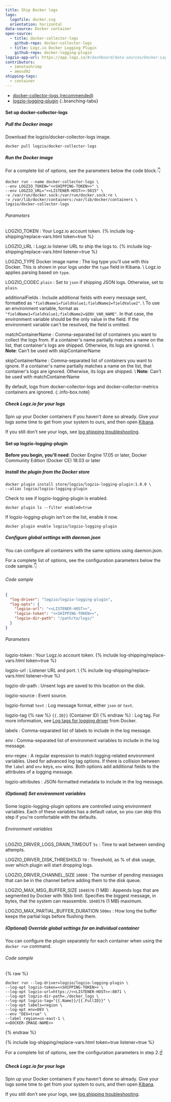 ```yaml
---
title: Ship Docker logs
logo:
  logofile: docker.svg
  orientation: horizontal
data-source: Docker container
open-source:
  - title: docker-collector-logs
    github-repo: docker-collector-logs
  - title: Logz.io Docker Logging Plugin
    github-repo: docker-logging-plugin
logzio-app-url: https://app.logz.io/#/dashboard/data-sources/Docker-Logging
contributors:
  - imnotashrimp
  - amosd92
shipping-tags:
  - container
---
```


<!-- tabContainer:start -->
<div class="branching-container">

* [docker-collector-logs <span class="sm ital">(recommended)</span>](#docker-collector-logs-config)
* [logzio-logging-plugin](#logzio-logging-plugin-docker-logging-driver-config)
{:.branching-tabs}

<!-- tab:start -->
<div id="docker-collector-logs-config">

#### Set up docker-collector-logs

<div class="tasklist">

##### Pull the Docker image

Download the logzio/docker-collector-logs image.

```shell
docker pull logzio/docker-collector-logs
```

##### Run the Docker image

For a complete list of options, see the parameters below the code block.👇

```shell
docker run --name docker-collector-logs \
--env LOGZIO_TOKEN="<<SHIPPING-TOKEN>>" \
--env LOGZIO_URL="<<LISTENER-HOST>>:5015" \
-v /var/run/docker.sock:/var/run/docker.sock:ro \
-v /var/lib/docker/containers:/var/lib/docker/containers \
logzio/docker-collector-logs
```

###### Parameters

LOGZIO_TOKEN <span class="required-param"></span>
: Your Logz.io account token.
  {% include log-shipping/replace-vars.html token=true %}
  <!-- logzio-inject:account-token -->

LOGZIO_URL <span class="required-param"></span>
: Logz.io listener URL to ship the logs to.
  {% include log-shipping/replace-vars.html listener=true %}

LOGZIO_TYPE <span class="default-param">Docker image name</span>
: The log type you'll use with this Docker.
  This is shown in your logs under the `type` field in Kibana. \\
  Logz.io applies parsing based on `type`.

LOGZIO_CODEC <span class="default-param">`plain`</span>
: Set to `json` if shipping JSON logs.
  Otherwise, set to `plain`.

additionalFields
: Include additional fields with every message sent,
  formatted as `"fieldName1=fieldValue1;fieldName2=fieldValue2"`. \\
  To use an environment variable,
  format as `"fieldName1=fieldValue1;fieldName2=$ENV_VAR_NAME"`.
  In that case, the environment variable should be the only value in the field.
  If the environment variable can't be resolved, the field is omitted.


matchContainerName
: Comma-separated list of containers you want to collect the logs from.
  If a container's name partially matches a name on the list, that container's logs are shipped.
  Otherwise, its logs are ignored. \\
  **Note**: Can't be used with skipContainerName

skipContainerName
: Comma-separated list of containers you want to ignore.
  If a container's name partially matches a name on the list, that container's logs are ignored.
  Otherwise, its logs are shipped. \\
  **Note**: Can't be used with matchContainerName

By default, logs from docker-collector-logs and docker-collector-metrics containers are ignored.
{:.info-box.note}

##### Check Logz.io for your logs

Spin up your Docker containers if you haven't done so already.
Give your logs some time to get from your system to ours, and then open [Kibana](https://app.logz.io/#/dashboard/kibana).

If you still don't see your logs, see [log shipping troubleshooting]({{site.baseurl}}/user-guide/log-shipping/log-shipping-troubleshooting.html).

</div>

</div>
<!-- tab:end -->

<!-- tab:start -->
<div id="logzio-logging-plugin-docker-logging-driver-config">

#### Set up logzio-logging-plugin

**Before you begin, you'll need**:
Docker Engine 17.05 or later,
Docker Community Edition (Docker CE) 18.03 or later

<div class="tasklist">

##### Install the plugin from the Docker store

```shell
docker plugin install store/logzio/logzio-logging-plugin:1.0.0 \
--alias logzio/logzio-logging-plugin
```

Check to see if logzio-logging-plugin is enabled.

```shell
docker plugin ls --filter enabled=true
```

If logzio-logging-plugin isn't on the list, enable it now.

```shell
docker plugin enable logzio/logzio-logging-plugin
```

##### Configure global settings with daemon.json

You can configure all containers with the same options using daemon.json.

For a complete list of options, see the configuration parameters below the code sample.👇

###### Code sample

```json
{
  "log-driver": "logzio/logzio-logging-plugin",
  "log-opts": {
    "logzio-url": "<<LISTENER-HOST>>",
    "logzio-token": "<<SHIPPING-TOKEN>>",
    "logzio-dir-path": "/path/to/logs/"
  }
}
```

###### Parameters

logzio-token <span class="required-param"></span>
: Your Logz.io account token.
  {% include log-shipping/replace-vars.html token=true %}
  <!-- logzio-inject:account-token -->

logzio-url	<span class="required-param"></span>
: Listener URL and port. \\
  {% include log-shipping/replace-vars.html listener=true %}

logzio-dir-path	<span class="required-param"></span>
: Unsent logs are saved to this location on the disk.	

logzio-source
: Event source.

logzio-format <span class="default-param">`text`</span>
: Log message format, either `json` or `text`.

logzio-tag {% raw %} <span class="default-param">`{{.ID}}` (Container ID)</span> {% endraw %}
: Log tag.
  For more information, see [Log tags for logging driver](https://docs.docker.com/v17.09/engine/admin/logging/log_tags/) from Docker.

labels
: Comma-separated list of labels to include in the log message.

env
:	Comma-separated list of environment variables to include in the log message.

env-regex
: A regular expression to match logging-related environment variables.
  Used for advanced log tag options.
  If there is collision between the `label` and `env` keys, `env` wins.
  Both options add additional fields to the attributes of a logging message.

logzio-attributes
: JSON-formatted metadata to include in the log message.

##### _(Optional)_ Set environment variables

Some logzio-logging-plugin options are controlled using environment variables.
Each of these variables has a default value, so you can skip this step if you're comfortable with the defaults.

###### Environment variables

LOGZIO_DRIVER_LOGS_DRAIN_TIMEOUT <span class="default-param">`5s`</span>
: Time to wait between sending attempts.

LOGZIO_DRIVER_DISK_THRESHOLD <span class="default-param">`70`</span>
: Threshold, as % of disk usage, over which plugin will start dropping logs.

LOGZIO_DRIVER_CHANNEL_SIZE <span class="default-param">`10000`</span>
: The number of pending messages that can be in the channel before adding them to the disk queue.

LOGZIO_MAX_MSG_BUFFER_SIZE <span class="default-param">`1048576` (1 MB)</span>
: Appends logs that are segmented by Docker with 16kb limit.
  Specifies the biggest message, in bytes, that the system can reassemble.
  `1048576` (1 MB) maximum.

LOGZIO_MAX_PARTIAL_BUFFER_DURATION <span class="default-param">`500ms`</span>
: How long the buffer keeps the partial logs before flushing them.

##### _(Optional)_ Override global settings for an individual container

You can configure the plugin separately for each container when using the `docker run` command.

###### Code sample

{% raw %}
```shell
docker run --log-driver=logzio/logzio-logging-plugin \
--log-opt logzio-token=<<SHIPPING-TOKEN>> \
--log-opt logzio-url=https://<<LISTENER-HOST>>:8071 \
--log-opt logzio-dir-path=./docker_logs \
--log-opt logzio-tag="{{.Name}}/{{.FullID}}" \
--log-opt labels=region \
--log-opt env=DEV \
--env "DEV=true" \
--label region=us-east-1 \
<<DOCKER-IMAGE-NAME>>
```
{% endraw %}

{% include log-shipping/replace-vars.html token=true listener=true %}

For a complete list of options, see the configuration parameters in step 2.☝️

##### Check Logz.io for your logs

Spin up your Docker containers if you haven't done so already. Give your logs some time to get from your system to ours, and then open [Kibana](https://app.logz.io/#/dashboard/kibana).

If you still don't see your logs, see [log shipping troubleshooting]({{site.baseurl}}/user-guide/log-shipping/log-shipping-troubleshooting.html).

</div>

</div>
<!-- tab:end -->

</div>
<!-- tabContainer:end -->
